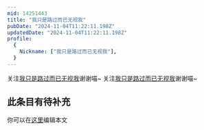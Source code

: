 ```yaml
---
mid: 14251443
title: "我只是路过而已无视我"
pubDate: "2024-11-04T11:22:11.198Z"
updatedDate: "2024-11-04T11:22:11.198Z"
profile:
  {
    Nickname: ["我只是路过而已无视我"],
  }
---
```


关注[我只是路过而已无视我](https://space.bilibili.com/14251443)谢谢喵~ 关注[我只是路过而已无视我](https://space.bilibili.com/14251443)谢谢喵~

## 此条目有待补充
你可以在[这里](https://github.com/Yuhanawa/VTuber.ICU/edit/master/src/content/v/我只是路过而已无视我/index.md)编辑本文
